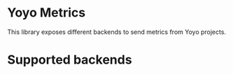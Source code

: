 # Yoyo Metrics
This library exposes different backends to send metrics from Yoyo projects.

# Supported backends
